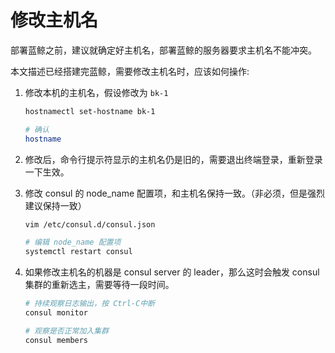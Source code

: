 # 修改主机名

部署蓝鲸之前，建议就确定好主机名，部署蓝鲸的服务器要求主机名不能冲突。

本文描述已经搭建完蓝鲸，需要修改主机名时，应该如何操作:

1. 修改本机的主机名，假设修改为 `bk-1`

    ```bash
    hostnamectl set-hostname bk-1

    # 确认
    hostname 
    ```

2. 修改后，命令行提示符显示的主机名仍是旧的，需要退出终端登录，重新登录一下生效。
3. 修改 consul 的 node_name 配置项，和主机名保持一致。（非必须，但是强烈建议保持一致）

    ```bash
    vim /etc/consul.d/consul.json

    # 编辑 node_name 配置项
    systemctl restart consul
    ```

4. 如果修改主机名的机器是 consul server 的 leader，那么这时会触发 consul 集群的重新选主，需要等待一段时间。

    ```bash
    # 持续观察日志输出，按 Ctrl-C中断
    consul monitor 

    # 观察是否正常加入集群
    consul members
    ```
